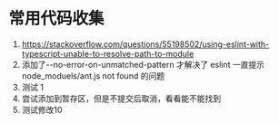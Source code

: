 <!-- @format -->

# 常用代码收集

1. https://stackoverflow.com/questions/55198502/using-eslint-with-typescript-unable-to-resolve-path-to-module
2. 添加了--no-error-on-unmatched-pattern 才解决了 eslint 一直提示 node_moduels/ant.js not found 的问题
3. 测试 1
4. 尝试添加到暂存区，但是不提交后取消，看看能不能找到
5. 测试修改10